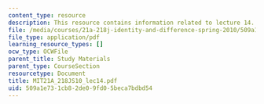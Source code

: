 ```yaml
---
content_type: resource
description: This resource contains information related to lecture 14.
file: /media/courses/21a-218j-identity-and-difference-spring-2010/509a1e731cb82de09fd05beca7bdbd54_MIT21A_218JS10_lec14.pdf
file_type: application/pdf
learning_resource_types: []
ocw_type: OCWFile
parent_title: Study Materials
parent_type: CourseSection
resourcetype: Document
title: MIT21A_218JS10_lec14.pdf
uid: 509a1e73-1cb8-2de0-9fd0-5beca7bdbd54
---
```

